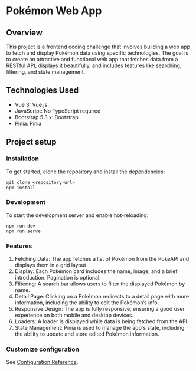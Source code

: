 # Pokémon Web App

## Overview
This project is a frontend coding challenge that involves building a web app to fetch and display Pokémon data using specific technologies. The goal is to create an attractive and functional web app that fetches data from a RESTful API, displays it beautifully, and includes features like searching, filtering, and state management.

## Technologies Used
- Vue 3: Vue.js
- JavaScript: No TypeScript required
- Bootstrap 5.3.x: Bootstrap
- Pinia: Pinia

## Project setup

### Installation
To get started, clone the repository and install the dependencies:
```
git clone <repository-url>
npm install
```

### Development
To start the development server and enable hot-reloading:
```
npm run dev
npm run serve
```
### Features
1. Fetching Data: The app fetches a list of Pokémon from the PokeAPI and displays them in a grid layout.
2. Display: Each Pokémon card includes the name, image, and a brief introduction. Pagination is optional.
3. Filtering: A search bar allows users to filter the displayed Pokémon by name.
4. Detail Page: Clicking on a Pokémon redirects to a detail page with more information, including the ability to edit the Pokémon’s info.
5. Responsive Design: The app is fully responsive, ensuring a good user experience on both mobile and desktop devices.
6. Loaders: A loader is displayed while data is being fetched from the API.
7. State Management: Pinia is used to manage the app's state, including the ability to update and store edited Pokémon information.

### Customize configuration
See [Configuration Reference](https://cli.vuejs.org/config/).
